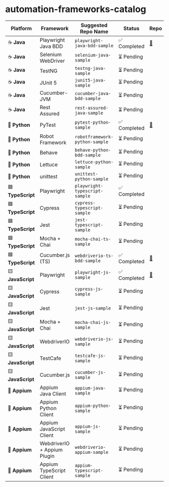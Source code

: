 # automation-frameworks-catalog

| Platform          | Framework                   | Suggested Repo Name            | Status      | Repo                                                                    | Contributor                                                                                                                                               |
| ----------------- | --------------------------- | ------------------------------ | ----------- |-------------------------------------------------------------------------|-----------------------------------------------------------------------------------------------------------------------------------------------------------|
| ☕️ **Java**       | Playwright Java BDD         | `playwright-java-bdd-sample`   | ✅ Completed | [🔗](https://github.com/Test-Architect/playwright-java-bdd-sample)      | [<img src="https://github.com/lamhotsiagian.png?size=20" alt="Lamhot Siagian" width="20" height="20" style="border-radius:50%;">](https://github.com/lamhotsiagian) |
| ☕️ **Java**       | Selenium WebDriver          | `selenium-java-sample`         | ⏳ Pending   |                                                                         |                                                                                                                                                           |
| ☕️ **Java**       | TestNG                      | `testng-java-sample`           | ⏳ Pending   |                                                                         |                                                                                                                                                           |
| ☕️ **Java**       | JUnit 5                     | `junit5-java-sample`           | ⏳ Pending   |                                                                         |                                                                                                                                                           |
| ☕️ **Java**       | Cucumber-JVM                | `cucumber-java-bdd-sample`     | ⏳ Pending   |                                                                         |                                                                                                                                                           |
| ☕️ **Java**       | Rest Assured                | `rest-assured-java-sample`     | ⏳ Pending   |                                                                         |                                                                                                                                                           |
| 🐍 **Python**     | PyTest                      | `pytest-python-sample`         | ✅ Completed | [🔗](https://github.com/Test-Architect/pytest-python-sample)            | [<img src="https://github.com/IsraelW18.png?size=20" alt="IsraelW18" width="20" height="20" style="border-radius:50%;">](https://github.com/IsraelW18)    |
| 🐍 **Python**     | Robot Framework             | `robotframework-python-sample` | ⏳ Pending   |                                                                         |                                                                                                                                                           |
| 🐍 **Python**     | Behave                      | `behave-python-bdd-sample`     | ⏳ Pending   |                                                                         |                                                                                                                                                           |
| 🐍 **Python**     | Lettuce                     | `lettuce-python-sample`        | ⏳ Pending   |                                                                         |                                                                                                                                                           |
| 🐍 **Python**     | unittest                    | `unittest-python-sample`       | ⏳ Pending   |                                                                         |                                                                                                                                                           |
| 🟦 **TypeScript** | Playwright                  | `playwright-typescript-sample` | ✅ Completed |                                                                         |                                                                                                                                                           |
| 🟦 **TypeScript** | Cypress                     | `cypress-typescript-sample`    | ⏳ Pending   |                                                                         |
| 🟦 **TypeScript** | Jest                        | `jest-typescript-sample`       | ⏳ Pending   |                                                                         |                                                                                                                                                           |
| 🟦 **TypeScript** | Mocha + Chai                | `mocha-chai-ts-sample`         | ⏳ Pending   |                                                                         |                                                                                                                                                           |
| 🟦 **TypeScript** | Cucumber.js (TS)            | `webdriverio-ts-bdd-sample`    | ✅ Completed | [🔗](https://github.com/Test-Architect/webdriverio-js-sample)           | [<img src="https://github.com/kennyfrans.png?size=20" alt="Kenny Frans" width="20" height="20" style="border-radius:50%;">](https://github.com/kennyfrans) |
| 🟨 **JavaScript** | Playwright                  | `playwright-js-sample`         | ✅ Completed | [🔗](https://github.com/Test-Architect/playwright-typescript-sample)    | [<img src="https://github.com/thananauto.png?size=20" alt="thananauto" width="20" height="20" style="border-radius:50%;">](https://github.com/thananauto)          |
| 🟨 **JavaScript** | Cypress                     | `cypress-js-sample`            | ⏳ Pending   |                                                                         |                                                                                                                                                           |
| 🟨 **JavaScript** | Jest                        | `jest-js-sample`               | ⏳ Pending   |                                                                         |                                                                                                                                                           |
| 🟨 **JavaScript** | Mocha + Chai                | `mocha-chai-js-sample`         | ⏳ Pending   |                                                                         |                                                                                                                                                           |
| 🟨 **JavaScript** | WebdriverIO                 | `webdriverio-js-sample`        | ⏳ Pending   |                                                                         |                                                                                                                                                           |
| 🟨 **JavaScript** | TestCafe                    | `testcafe-js-sample`           | ⏳ Pending   |                                                                         |                                                                                                                                                           |
| 🟨 **JavaScript** | Cucumber.js                 | `cucumber-js-sample`           | ⏳ Pending   |                                                                         |                                                                                                                                                           |
| 🤖 **Appium**     | Appium Java Client          | `appium-java-sample`           | ⏳ Pending   |                                                                         |                                                                                                                                                           |
| 🤖 **Appium**     | Appium Python Client        | `appium-python-sample`         | ⏳ Pending   |                                                                         |                                                                                                                                                           |
| 🤖 **Appium**     | Appium JavaScript Client    | `appium-js-sample`             | ⏳ Pending   |                                                                         |                                                                                                                                                           |
| 🤖 **Appium**     | WebdriverIO + Appium Plugin | `webdriverio-appium-sample`    | ⏳ Pending   |                                                                         |                                                                                                                                                           |
| 🤖 **Appium**     | Appium TypeScript Client    | `appium-typescript-sample`     | ⏳ Pending   |                                                                         |                                                                                                                                                           |
